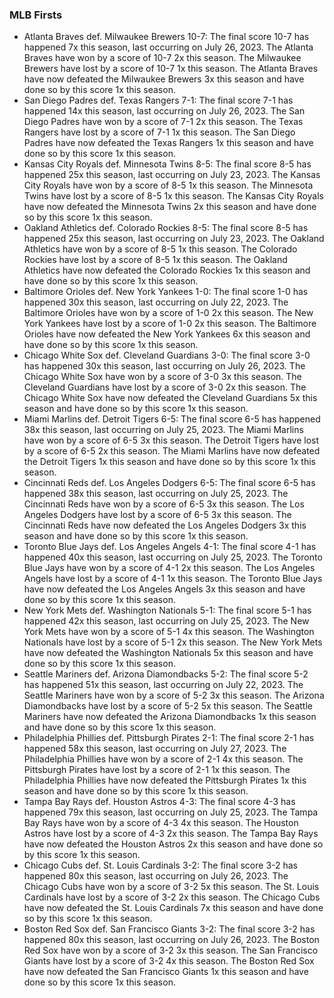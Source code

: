 
### MLB Firsts

- Atlanta Braves def. Milwaukee Brewers 10-7: The final score 10-7 has
  happened 7x this season, last occurring on July 26, 2023. The Atlanta
  Braves have won by a score of 10-7 2x this season. The Milwaukee
  Brewers have lost by a score of 10-7 1x this season. The Atlanta
  Braves have now defeated the Milwaukee Brewers 3x this season and have
  done so by this score 1x this season.
- San Diego Padres def. Texas Rangers 7-1: The final score 7-1 has
  happened 14x this season, last occurring on July 26, 2023. The San
  Diego Padres have won by a score of 7-1 2x this season. The Texas
  Rangers have lost by a score of 7-1 1x this season. The San Diego
  Padres have now defeated the Texas Rangers 1x this season and have
  done so by this score 1x this season.
- Kansas City Royals def. Minnesota Twins 8-5: The final score 8-5 has
  happened 25x this season, last occurring on July 23, 2023. The Kansas
  City Royals have won by a score of 8-5 1x this season. The Minnesota
  Twins have lost by a score of 8-5 1x this season. The Kansas City
  Royals have now defeated the Minnesota Twins 2x this season and have
  done so by this score 1x this season.
- Oakland Athletics def. Colorado Rockies 8-5: The final score 8-5 has
  happened 25x this season, last occurring on July 23, 2023. The Oakland
  Athletics have won by a score of 8-5 1x this season. The Colorado
  Rockies have lost by a score of 8-5 1x this season. The Oakland
  Athletics have now defeated the Colorado Rockies 1x this season and
  have done so by this score 1x this season.
- Baltimore Orioles def. New York Yankees 1-0: The final score 1-0 has
  happened 30x this season, last occurring on July 22, 2023. The
  Baltimore Orioles have won by a score of 1-0 2x this season. The New
  York Yankees have lost by a score of 1-0 2x this season. The Baltimore
  Orioles have now defeated the New York Yankees 6x this season and have
  done so by this score 1x this season.
- Chicago White Sox def. Cleveland Guardians 3-0: The final score 3-0
  has happened 30x this season, last occurring on July 26, 2023. The
  Chicago White Sox have won by a score of 3-0 3x this season. The
  Cleveland Guardians have lost by a score of 3-0 2x this season. The
  Chicago White Sox have now defeated the Cleveland Guardians 5x this
  season and have done so by this score 1x this season.
- Miami Marlins def. Detroit Tigers 6-5: The final score 6-5 has
  happened 38x this season, last occurring on July 25, 2023. The Miami
  Marlins have won by a score of 6-5 3x this season. The Detroit Tigers
  have lost by a score of 6-5 2x this season. The Miami Marlins have now
  defeated the Detroit Tigers 1x this season and have done so by this
  score 1x this season.
- Cincinnati Reds def. Los Angeles Dodgers 6-5: The final score 6-5 has
  happened 38x this season, last occurring on July 25, 2023. The
  Cincinnati Reds have won by a score of 6-5 3x this season. The Los
  Angeles Dodgers have lost by a score of 6-5 3x this season. The
  Cincinnati Reds have now defeated the Los Angeles Dodgers 3x this
  season and have done so by this score 1x this season.
- Toronto Blue Jays def. Los Angeles Angels 4-1: The final score 4-1 has
  happened 40x this season, last occurring on July 25, 2023. The Toronto
  Blue Jays have won by a score of 4-1 2x this season. The Los Angeles
  Angels have lost by a score of 4-1 1x this season. The Toronto Blue
  Jays have now defeated the Los Angeles Angels 3x this season and have
  done so by this score 1x this season.
- New York Mets def. Washington Nationals 5-1: The final score 5-1 has
  happened 42x this season, last occurring on July 25, 2023. The New
  York Mets have won by a score of 5-1 4x this season. The Washington
  Nationals have lost by a score of 5-1 2x this season. The New York
  Mets have now defeated the Washington Nationals 5x this season and
  have done so by this score 1x this season.
- Seattle Mariners def. Arizona Diamondbacks 5-2: The final score 5-2
  has happened 51x this season, last occurring on July 22, 2023. The
  Seattle Mariners have won by a score of 5-2 3x this season. The
  Arizona Diamondbacks have lost by a score of 5-2 5x this season. The
  Seattle Mariners have now defeated the Arizona Diamondbacks 1x this
  season and have done so by this score 1x this season.
- Philadelphia Phillies def. Pittsburgh Pirates 2-1: The final score 2-1
  has happened 58x this season, last occurring on July 27, 2023. The
  Philadelphia Phillies have won by a score of 2-1 4x this season. The
  Pittsburgh Pirates have lost by a score of 2-1 1x this season. The
  Philadelphia Phillies have now defeated the Pittsburgh Pirates 1x this
  season and have done so by this score 1x this season.
- Tampa Bay Rays def. Houston Astros 4-3: The final score 4-3 has
  happened 79x this season, last occurring on July 25, 2023. The Tampa
  Bay Rays have won by a score of 4-3 4x this season. The Houston Astros
  have lost by a score of 4-3 2x this season. The Tampa Bay Rays have
  now defeated the Houston Astros 2x this season and have done so by
  this score 1x this season.
- Chicago Cubs def. St. Louis Cardinals 3-2: The final score 3-2 has
  happened 80x this season, last occurring on July 26, 2023. The Chicago
  Cubs have won by a score of 3-2 5x this season. The St. Louis
  Cardinals have lost by a score of 3-2 2x this season. The Chicago Cubs
  have now defeated the St. Louis Cardinals 7x this season and have done
  so by this score 1x this season.
- Boston Red Sox def. San Francisco Giants 3-2: The final score 3-2 has
  happened 80x this season, last occurring on July 26, 2023. The Boston
  Red Sox have won by a score of 3-2 3x this season. The San Francisco
  Giants have lost by a score of 3-2 4x this season. The Boston Red Sox
  have now defeated the San Francisco Giants 1x this season and have
  done so by this score 1x this season. <!-- - NA --> <!-- - NA -->
  <!-- - NA --> <!-- - NA --> <!-- - NA -->
